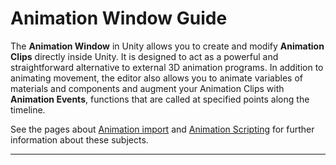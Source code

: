 Animation Window Guide
=============================


The __Animation Window__ in Unity allows you to create and modify __Animation Clips__ directly inside Unity. It is designed to act as a powerful and straightforward alternative to external 3D animation programs. In addition to animating movement, the editor also allows you to animate variables of materials and components and augment your Animation Clips with __Animation Events__, functions that are called at specified points along the timeline.

See the pages about [Animation import](AnimationsImport) and [Animation Scripting](AnimationScripting) for further information about these subjects.

---

<!--include AnimationAndTimelineWindowsDifference -->
